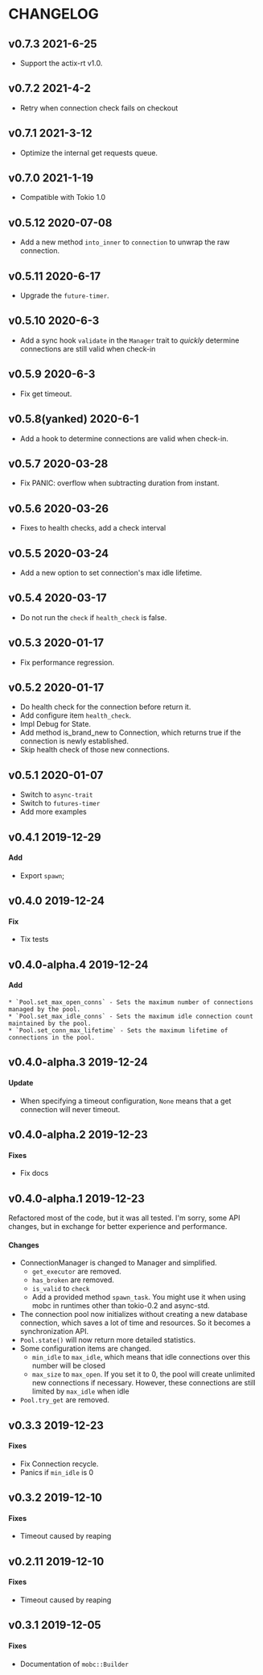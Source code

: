 
# CHANGELOG

## v0.7.3 2021-6-25

* Support the actix-rt v1.0.

## v0.7.2 2021-4-2

* Retry when connection check fails on checkout

## v0.7.1 2021-3-12

* Optimize the internal get requests queue.

## v0.7.0 2021-1-19
* Compatible with Tokio 1.0

## v0.5.12 2020-07-08
* Add a new method `into_inner` to `connection` to unwrap the raw connection.

## v0.5.11 2020-6-17

* Upgrade the `future-timer`.

## v0.5.10 2020-6-3

* Add a sync hook `validate` in the `Manager` trait to *quickly* determine connections are still valid when check-in

## v0.5.9 2020-6-3

* Fix get timeout.

## v0.5.8(yanked) 2020-6-1

* Add a hook to determine connections are valid when check-in.

## v0.5.7 2020-03-28

* Fix PANIC: overflow when subtracting duration from instant.

## v0.5.6 2020-03-26

*	Fixes to health checks, add a check interval

## v0.5.5 2020-03-24

* Add a new option to set connection's max idle lifetime.

## v0.5.4 2020-03-17

* Do not run the `check` if `health_check` is false.

## v0.5.3 2020-01-17

* Fix performance regression.


## v0.5.2 2020-01-17
* Do health check for the connection before return it.
* Add configure item `health_check`.
* Impl Debug for State.
* Add method is_brand_new to Connection, which returns true if the connection is newly established.
* Skip health check of those new connections.

## v0.5.1 2020-01-07
* Switch to `async-trait`
* Switch to `futures-timer`
* Add more examples

## v0.4.1 2019-12-29

#### Add
* Export `spawn`;

## v0.4.0 2019-12-24

#### Fix
* Tix tests

## v0.4.0-alpha.4 2019-12-24

#### Add
    * `Pool.set_max_open_conns` - Sets the maximum number of connections managed by the pool.
    * `Pool.set_max_idle_conns` - Sets the maximum idle connection count maintained by the pool.
    * `Pool.set_conn_max_lifetime` - Sets the maximum lifetime of connections in the pool.


## v0.4.0-alpha.3 2019-12-24

#### Update
* When specifying a timeout configuration, `None` means that a get connection will never timeout.

## v0.4.0-alpha.2 2019-12-23

#### Fixes
* Fix docs

## v0.4.0-alpha.1 2019-12-23

Refactored most of the code, but it was all tested. I'm sorry, some API changes, but in exchange for better experience and performance.

#### Changes
* ConnectionManager is changed to Manager and simplified.
  * `get_executor` are removed.
  * `has_broken` are removed.
  * `is_valid` to `check`
  * Add a provided method `spawn_task`. You might use it when using mobc in runtimes other than tokio-0.2 and async-std.
* The connection pool now initializes without creating a new database connection, which saves a lot of time and resources. So it becomes a synchronization API.
* `Pool.state()` will now return more detailed statistics.
* Some configuration items are changed.
  * `min_idle` to `max_idle`, which means that idle connections over this number will be closed
  * `max_size` to `max_open`. If you set it to 0, the pool will create unlimited new connections if necessary. However, these connections are still limited by `max_idle` when idle
* `Pool.try_get` are removed.


## v0.3.3 2019-12-23

#### Fixes

* Fix Connection recycle.
* Panics if `min_idle` is 0

## v0.3.2 2019-12-10

#### Fixes

* Timeout caused by reaping

## v0.2.11 2019-12-10

#### Fixes

* Timeout caused by reaping

## v0.3.1 2019-12-05

#### Fixes
    
* Documentation of `mobc::Builder`
